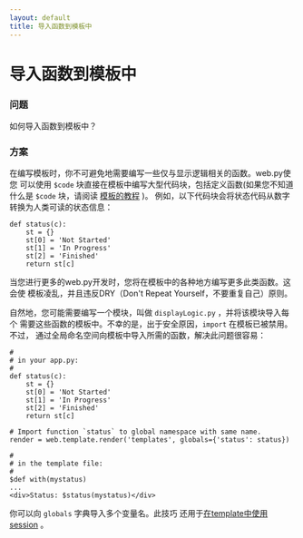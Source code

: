```yaml
---
layout: default
title: 导入函数到模板中
---
```


# 导入函数到模板中

### 问题

如何导入函数到模板中？

### 方案

在编写模板时，你不可避免地需要编写一些仅与显示逻辑相关的函数。web.py使您
可以使用 `$code` 块直接在模板中编写大型代码块，包括定义函数(如果您不知道
什么是 `$code` 块，请阅读 [模板的教程](/docs/0.3/templetor)  )。
例如，以下代码块会将状态代码从数字转换为人类可读的状态信息：

```
def status(c):
    st = {}
    st[0] = 'Not Started'
    st[1] = 'In Progress'
    st[2] = 'Finished'
    return st[c]
```

当您进行更多的web.py开发时，您将在模板中的各种地方编写更多此类函数。这会使
模板凌乱，并且违反DRY（Don't Repeat Yourself，不要重复自己）原则。


自然地，您可能需要编写一个模块，叫做 `displayLogic.py` ，并将该模块导入每个
需要这些函数的模板中。不幸的是，出于安全原因，`import` 在模板已被禁用。不过，
通过全局命名空间向模板中导入所需的函数，解决此问题很容易：

```
#
# in your app.py:
#
def status(c):
    st = {}
    st[0] = 'Not Started'
    st[1] = 'In Progress'
    st[2] = 'Finished'
    return st[c]

# Import function `status` to global namespace with same name.
render = web.template.render('templates', globals={'status': status})

#
# in the template file:
#
$def with(mystatus)
...
<div>Status: $status(mystatus)</div>
```

你可以向 `globals` 字典导入多个变量名。此技巧
还用于[在template中使用session](session_in_template.zh-cn) 。
